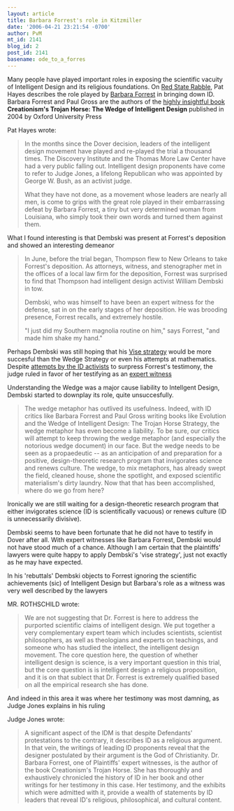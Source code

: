 ```yaml
---
layout: article
title: Barbara Forrest's role in Kitzmiller
date: '2006-04-21 23:21:54 -0700'
author: PvM
mt_id: 2141
blog_id: 2
post_id: 2141
basename: ode_to_a_forres
---
```

Many people have played important roles in exposing the scientific vacuity of Intelligent Design and its religious foundations. On [Red State Rabble](http://redstaterabble.blogspot.com/2006/04/in-many-ways-barbara-forrest-seems.html), Pat Hayes describes the role played by [Barbara Forrest](http://www2.selu.edu/Academics/ArtsSciences/CAS_Endowed%20Chairs/doc/dr_forrest.html) in bringing down ID. Barbara Forrest and Paul Gross are the authors of the [highly insightful book](http://www.creationismstrojanhorse.com/) **Creationism's Trojan Horse: The Wedge of Intelligent Design** published in 2004 by Oxford University Press

Pat Hayes wrote:

> In the months since the Dover decision, leaders of the intelligent design movement have played and re-played the trial a thousand times. The Discovery Institute and the Thomas More Law Center have had a very public falling out. Intelligent design proponents have come to refer to Judge Jones, a lifelong Republican who was appointed by George W. Bush, as an activist judge.
> 
> What they have not done, as a movement whose leaders are nearly all men, is come to grips with the great role played in their embarrassing defeat by Barbara Forrest, a tiny but very determined woman from Louisiana, who simply took their own words and turned them against them.

What I found interesting is that Dembski was present at Forrest's deposition and showed an interesting demeanor

> In June, before the trial began, Thompson flew to New Orleans to take Forrest's deposition. As attorneys, witness, and stenographer met in the offices of a local law firm for the deposition, Forrest was surprised to find that Thompson had intelligent design activist William Dembski in tow.
> 
> Dembski, who was himself to have been an expert witness for the defense, sat in on the early stages of her deposition. He was brooding presence, Forrest recalls, and extremely hostile.
> 
> "I just did my Southern magnolia routine on him," says Forrest, "and made him shake my hand."

Perhaps Dembski was still hoping that his [Vise strategy](http://www.uncommondescent.com/index.php/archives/59) would be more succesful than the Wedge Strategy or even his attempts at mathematics. Despite [attempts by the ID activists](/archives/2005/09/the-dis-dishone.html) to surpress Forrest's testimony, the judge ruled in favor of her testifying as an [expert witness](http://www.talkorigins.org/faqs/dover/day6am.html)

Understanding the Wedge was a major cause liability to Intellgent Design,  Dembski started to downplay its role, quite unsuccesfully.

> The wedge metaphor has outlived its usefulness. Indeed, with ID critics like Barbara Forrest and Paul Gross writing books like Evolution and the Wedge of Intelligent Design: The Trojan Horse Strategy, the wedge metaphor has even become a liability. To be sure, our critics will attempt to keep throwing the wedge metaphor (and especially the notorious wedge document) in our face. But the wedge needs to be seen as a propaedeutic -- as an anticipation of and preparation for a positive, design-theoretic research program that invigorates science and renews culture. The wedge, to mix metaphors, has already swept the field, cleaned house, shone the spotlight, and exposed scientific materialism's dirty laundry. Now that that has been accomplished, where do we go from here?

Ironically we are still waiting for a design-theoretic research program that either invigorates science (ID is scientifically vacuous) or renews culture (ID is unnecessarily divisive). 

Dembski seems to have been fortunate that he did not have to testify in Dover after all. With expert witnesses like Barbara Forrest, Dembski would not have stood much of a chance. Although I am certain that the plaintiffs' lawyers were quite happy to apply Dembski's 'vise strategy', just not exactly as he may have expected.

In his 'rebuttals' Dembski objects to Forrest ignoring the scientific achievements (sic) of Intelligent Design but Barbara's role as a witness was very well described by the lawyers

MR. ROTHSCHILD wrote:

> We are not suggesting that Dr. Forrest is here to address the purported scientific claims of intelligent design. We put together a very complementary expert team which includes scientists, scientist philosophers, as well as theologians and experts on teachings, and someone who has studied the intellect, the intelligent design movement. The core question here, the question of whether intelligent design is science, is a very important question in this trial, but the core question is is intelligent design a religious proposition, and it is on that sublect that Dr. Forrest is extremely qualified based on all the empirical research she has done. 

And indeed in this area it was where her testimony was most damning, as Judge Jones explains in his ruling

Judge Jones wrote:

> A significant aspect of the IDM is that despite Defendants' protestations to the contrary, it describes ID as a religious argument. In that vein, the writings of leading ID proponents reveal that the designer postulated by their argument is the God of Christianity. Dr. Barbara Forrest, one of Plaintiffs' expert witnesses, is the author of the book Creationism's Trojan Horse. She has thoroughly and exhaustively chronicled the history of ID in her book and other writings for her testimony in this case. Her testimony, and the exhibits which were admitted with it, provide a wealth of statements by ID leaders that reveal ID's religious, philosophical, and cultural content.
